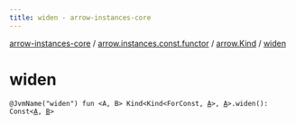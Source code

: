 ```yaml
---
title: widen - arrow-instances-core
---
```


[arrow-instances-core](../../index.html) / [arrow.instances.const.functor](../index.html) / [arrow.Kind](index.html) / [widen](./widen.html)

# widen

`@JvmName("widen") fun <A, B> Kind<Kind<ForConst, `[`A`](widen.html#A)`>, `[`A`](widen.html#A)`>.widen(): Const<`[`A`](widen.html#A)`, `[`B`](widen.html#B)`>`